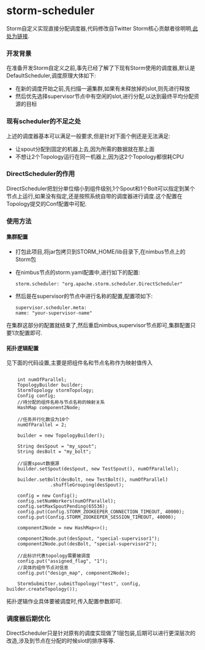 # storm-scheduler
Storm自定义实现直接分配调度器,代码修改自Twitter Storm核心贡献者徐明明,[此处为链接](https://github.com/xumingming/storm-lib/blob/master/src/jvm/storm/DemoScheduler.java).

### 开发背景
在准备开发Storm自定义之前,事先已经了解了下现有Storm使用的调度器,默认是DefaultScheduler,调度原理大体如下:
* 在新的调度开始之前,先扫描一遍集群,如果有未释放掉的slot,则先进行释放
* 然后优先选择supervisor节点中有空闲的slot,进行分配,以达到最终平均分配资源的目标

### 现有scheduler的不足之处
上述的调度器基本可以满足一般要求,但是针对下面个例还是无法满足:
* 让spout分配到固定的机器上去,因为所需的数据就在那上面
* 不想让2个Topology运行在同一机器上,因为这2个Topology都很耗CPU

### DirectScheduler的作用
DirectScheduler把划分单位缩小到组件级别,1个Spout和1个Bolt可以指定到某个节点上运行,如果没有指定,还是按照系统自带的调度器进行调度.这个配置在Topology提交的Conf配置中可配.

### 使用方法
#### 集群配置
* 打包此项目,将jar包拷贝到STORM_HOME/lib目录下,在nimbus节点上的Storm包
* 在nimbus节点的storm.yaml配置中,进行如下的配置:

    ```
    storm.scheduler: "org.apache.storm.scheduler.DirectScheduler"
    ```
* 然后是在supervisor的节点中进行名称的配置,配置项如下:
 
     ```
    supervisor.scheduler.meta:
    name: "your-supervisor-name"
    ```

在集群这部分的配置就结束了,然后重启nimbus,supervisor节点即可,集群配置只要1次配置即可.

#### 拓扑逻辑配置
见下面的代码设置,主要是把组件名和节点名称作为映射值传入
<pre><code>
    int numOfParallel;
    TopologyBuilder builder;
    StormTopology stormTopology;
    Config config;
    //待分配的组件名称与节点名称的映射关系
    HashMap<String, String> component2Node;

    //任务并行化数设为10个
    numOfParallel = 2;

    builder = new TopologyBuilder();

    String desSpout = "my_spout";
    String desBolt = "my_bolt";

    //设置spout数据源
    builder.setSpout(desSpout, new TestSpout(), numOfParallel);

    builder.setBolt(desBolt, new TestBolt(), numOfParallel)
                .shuffleGrouping(desSpout);

    config = new Config();
    config.setNumWorkers(numOfParallel);
    config.setMaxSpoutPending(65536);
    config.put(Config.STORM_ZOOKEEPER_CONNECTION_TIMEOUT, 40000);
    config.put(Config.STORM_ZOOKEEPER_SESSION_TIMEOUT, 40000);

    component2Node = new HashMap<>();

    component2Node.put(desSpout, "special-supervisor1");
    component2Node.put(desBolt, "special-supervisor2");

    //此标识代表topology需要被调度
    config.put("assigned_flag", "1");
    //具体的组件节点对信息
    config.put("design_map", component2Node);
        
    StormSubmitter.submitTopology("test", config, builder.createTopology());
</code></pre>
拓扑逻辑作业具体要被调度时,传入配置参数即可.

### 调度器后期优化
DirectScheduler只是针对原有的调度实现做了1层包装,后期可以进行更深层次的改造,涉及到节点在分配的时候slot的排序等等.




